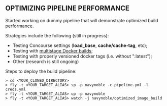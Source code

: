 ## OPTIMIZING PIPELINE PERFORMANCE

Started working on dummy pipeline that will demonstrate optimized build performance. 

Strategies include the following (still in progress):

+ Testing Concourse settings (**load_base**, **cache/cache-tag**, etc);
+ Testing with [multistage Docker builds](https://docs.docker.com/develop/develop-images/multistage-build/);
+ Testing with properly versioned docker tags (i.e. without ":latest");
+ Other (research is still ongoing)

Steps to deploy the build pipeline:

```
> cd <YOUR_CLONED_DIRECTORY>
> fly -t <YOUR_TARGET_ALIAS> sp -p navynoble -c pipeline.yml -l creds.yml
> fly -t <YOUR_TARGET_ALIAS> up -p navynoble
> fly -t <YOUR_TARGET_ALIAS> watch -j navynoble/optimized_image_build
```
